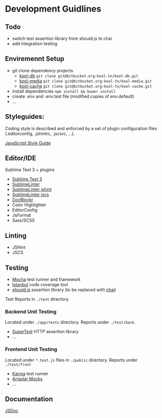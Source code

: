 
Development Guidlines
=====================

## Todo

* switch test assertion library from should.js to chai
* add integration testing

## Enviremennt Setup

* git clone dependency projects
    * [kool-db](https://bitbucket.org/kool-tn/kool-db) `git clone git@bitbucket.org:kool-tn/kool-db.git`
    * [kool-media](https://bitbucket.org/kool-tn/kool-media)  `git clone git@bitbucket.org:kool-tn/kool-media.git`
    * [kool-cache](https://bitbucket.org/kool-tn/kool-cache)  `git clone git@bitbucket.org:kool-tn/kool-cache.git`
* install dependencies `npm install && bower install`
* create .env and .env.test file (modified copies of env.default)
* ...

## Styleguides:

Coding style is described and enforced by a set of plugin configuration files (.editorconfig, .jshintrc, .jscsrc, ...).

[JavaScript Style Guide](https://github.com/airbnb/javascript)

## Editor/IDE

Sublime Text 3 + plugins

* [Sublime Text 3](http://www.sublimetext.com/3)
* [SublimeLinter](https://github.com/SublimeLinter/SublimeLinter3)
* [SublimeLinter jshint](https://github.com/SublimeLinter/SublimeLinter-jshint)
* [SublimeLinter jscs](https://github.com/SublimeLinter/SublimeLinter-jscs)
* [DocBlockr](https://github.com/spadgos/sublime-jsdocs)
* Color Highlighter
* EditorConfig
* JsFormat
* Sass/SCSS

## Linting

* JSHint
* JSCS

## Testing

* [Mocha](http://mochajs.org/) test runner and framework
* [Istanbul](https://github.com/gotwarlost/istanbul) code coverage tool
* [should.js](https://github.com/shouldjs/should.js) assertion library (to be replaced with [chai](http://chaijs.com/))

Test Reports in `./test` directory.

### Backend Unit Testing

Located under `./app/tests` directory. Reports under `./test/back`.

* [SuperTest](https://github.com/tj/supertest) HTTP assertion library
* ...

### Frontend Unit Testing

Located under `*.test.js` files in `./public` directory. Reports under `./test/front`

* [Karma](http://karma-runner.github.io/) test runner
* [Angular Mocks](https://github.com/angular/bower-angular-mocks)
* ...

## Documentation

[JSDoc](http://usejsdoc.org/)


